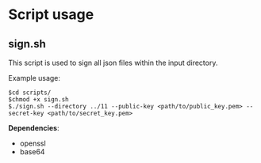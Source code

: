 # Script usage

## sign.sh
This script is used to sign all json files within the input directory.

Example usage:

```
$cd scripts/
$chmod +x sign.sh
$./sign.sh --directory ../11 --public-key <path/to/public_key.pem> --secret-key <path/to/secret_key.pem>
```

**Dependencies**:
- openssl
- base64